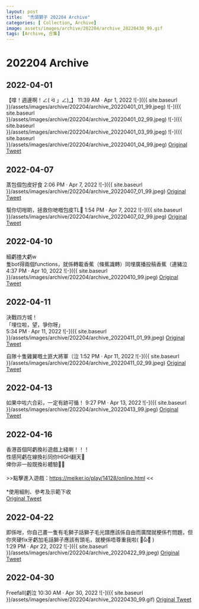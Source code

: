 ```yaml
---
layout: post
title:  "禿頭獅子 202204 Archive"
categories: [ Collection, Archive]
image: assets/images/archive/202204/archive_20220430_99.gif
tags: [Archive, 合集]
---
```

# 202204 Archive

## 2022-04-01
【嗱！週邊啊！∠( ᐛ 」∠)_】 11:39 AM · Apr 1, 2022
![-]({{ site.baseurl }}/assets/images/archive/202204/archive_20220401_01_99.jpeg)
![-]({{ site.baseurl }}/assets/images/archive/202204/archive_20220401_02_99.jpeg)
![-]({{ site.baseurl }}/assets/images/archive/202204/archive_20220401_03_99.jpeg)
![-]({{ site.baseurl }}/assets/images/archive/202204/archive_20220401_04_99.jpeg)
<a href="https://twitter.com/Kyutori1/status/1509737310878781442">Original Tweet</a>


## 2022-04-07
蒸包個包皮好食 2:06 PM · Apr 7, 2022
![-]({{ site.baseurl }}/assets/images/archive/202204/archive_20220407_01_99.jpeg)
<a href="https://twitter.com/Kyutori1/status/1511948413432377345">Original Tweet</a><br>

幫你切咁啲，拯救你哋嘅包皮TL🥺 1:54 PM · Apr 7, 2022
![-]({{ site.baseurl }}/assets/images/archive/202204/archive_20220407_02_99.jpeg)
<a href="https://twitter.com/Kyutori1/status/1511945508935585793">Original Tweet</a>

## 2022-04-10
細虧揸大虧w<br>
隻bot得兩個functions，就係轉載香蕉（條蕉識轉）同埋廣播投稿香蕉（連豬泣<br>
4:37 PM · Apr 10, 2022
![-]({{ site.baseurl }}/assets/images/archive/202204/archive_20220410_99.jpeg)
<a href="https://twitter.com/Kyutori1/status/1513073739126423554">Original Tweet</a><br>

## 2022-04-11
決戰四方城！<br>
「埋位啦，望，爭你呀」<br>5:34 PM · Apr 11, 2022
![-]({{ site.baseurl }}/assets/images/archive/202204/archive_20220411_01_99.jpeg)
<a href="https://twitter.com/Kyutori1/status/1513450474111787008">Original Tweet</a><br>

自隊十隻雞翼嘅土匪大將軍（泣 1:52 PM · Apr 11, 2022
![-]({{ site.baseurl }}/assets/images/archive/202204/archive_20220411_02_99.jpeg)
<a href="https://twitter.com/Kyutori1/status/1513394463322021888">Original Tweet</a>

## 2022-04-13
如果中咗六合彩，一定有跡可循！ 9:27 PM · Apr 13, 2022
![-]({{ site.baseurl }}/assets/images/archive/202204/archive_20220413_99.jpeg)
<a href="https://twitter.com/Kyutori1/status/1514233879892475905">Original Tweet</a>

## 2022-04-16
香港首個阿虧換衫遊戲上綫喇！！！<br>
性感阿虧在線換衫同你HIGH翻天🤤<br>
俾你非一般既換衫體驗💃🏻<br>
<br>
\>\>點擊進入遊戲：<a href="https://meiker.io/play/14128/online.html">https://meiker.io/play/14128/online.html</a> << <br>
<br>
*使用細則、參考及示範下收<br>
<a href="https://twitter.com/Ra_Drawing_0930/status/1515172533309698050">Original Tweet</a>

## 2022-04-22
即係咁，你自己畫一隻有毛獅子話獅子毛光譜應該係自由而廣闊就梗係冇問題，但你夾硬fix牙虧加毛話獅子應該有頭毛，就梗係唔尊重我啦( ･᷄ὢ･᷅ )<br>
1:29 PM · Apr 22, 2022
![-]({{ site.baseurl }}/assets/images/archive/202204/archive_20220422_99.jpeg)
<a href="https://twitter.com/Kyutori1/status/1517375120779919360">Original Tweet</a>


## 2022-04-30
Freefall(虧泣 10:30 AM · Apr 30, 2022
![-]({{ site.baseurl }}/assets/images/archive/202204/archive_20220430_99.gif)
<a href="https://twitter.com/Kyutori1/status/1520228954304483328">Original Tweet</a>

